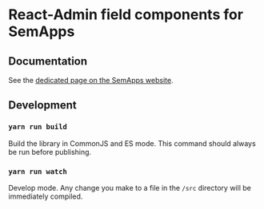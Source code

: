 # React-Admin field components for SemApps

## Documentation

See the [dedicated page on the SemApps website](https://semapps.org/docs/frontend/field-components).

## Development

### `yarn run build`

Build the library in CommonJS and ES mode.
This command should always be run before publishing.

### `yarn run watch`

Develop mode. Any change you make to a file in the `/src` directory will be immediately compiled.
